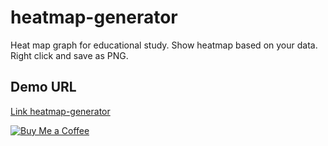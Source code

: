 # heatmap-generator
Heat map graph for educational study. Show heatmap based on your data.
Right click and save as PNG.

## Demo URL
[Link heatmap-generator](https://heatmap-maker-eqcfae6tuhn6rvij9jzrqq.streamlit.app/)

[![Buy Me a Coffee](https://img.buymeacoffee.com/button-api/?text=Buy%20me%20a%20coffee&emoji=☕&slug=suriyakame&button_colour=FFDD00&font_colour=000000&font_family=Cookie&outline_colour=000000&coffee_colour=ffffff)](https://buymeacoffee.com/suriyakame)



